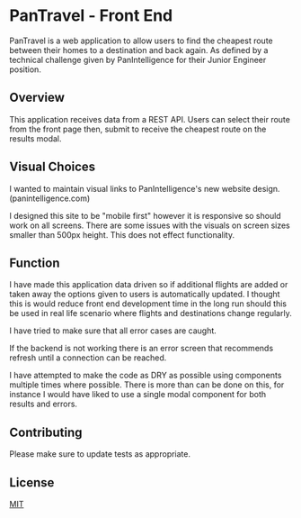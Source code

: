 # PanTravel - Front End

PanTravel is a web application to allow users to find the cheapest route between their homes to a destination and back again. As defined by a technical challenge given by PanIntelligence for their Junior Engineer position.

## Overview

This application receives data from a REST API. Users can select their route from the front page then, submit to receive the cheapest route on the results modal.

## Visual Choices

I wanted to maintain visual links to PanIntelligence's new website design. (panintelligence.com)

I designed this site to be "mobile first" however it is responsive so should work on all screens. There are some issues with the visuals on screen sizes smaller than 500px height. This does not effect functionality.

## Function

I have made this application data driven so if additional flights are added or taken away the options given to users is automatically updated. I thought this is would reduce front end development time in the long run should this be used in real life scenario where flights and destinations change regularly.

I have tried to make sure that all error cases are caught.

If the backend is not working there is an error screen that recommends refresh until a connection can be reached.

I have attempted to make the code as DRY as possible using components multiple times where possible. There is more than can be done on this, for instance I would have liked to use a single modal component for both results and errors.

## Contributing

Please make sure to update tests as appropriate.

## License

[MIT](https://choosealicense.com/licenses/mit/)
